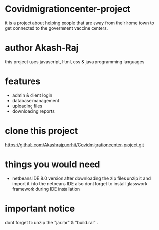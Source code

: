 # Covidmigrationcenter-project
it is a project about helping people that are away from their home town to get connected to the government vaccine centers.

# author Akash-Raj
this project uses javascript, html, css & java programming languages

# features
 * admin & client login
 * database management
 * uploading files
 * downloading reports

# clone this project 
 https://github.com/Akashrajpuorhit/Covidmigrationcenter-project.git

 # things you would need 
   * netbeans IDE 8.0 version
    after downloading the zip files unzip it and import it into the netbeans IDE
    also dont forget to install  glasswork framework during IDE installation

# important notice 
 dont forget to unzip the "jar.rar" & "build.rar" .


